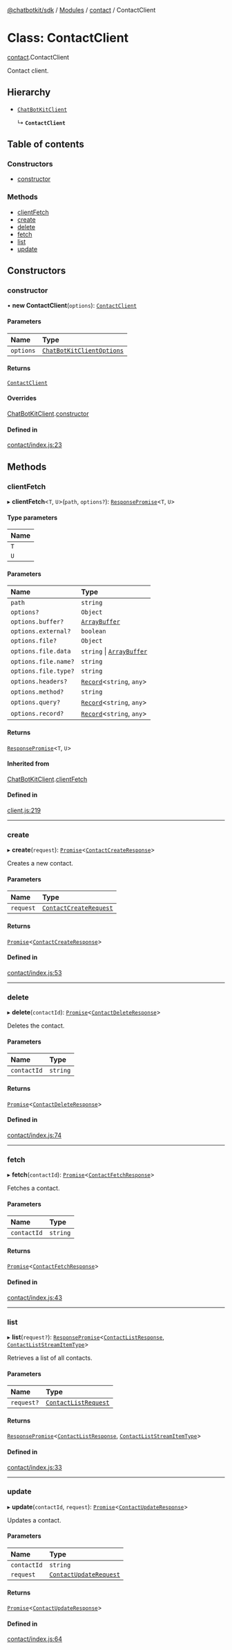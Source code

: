 [@chatbotkit/sdk](../README.md) / [Modules](../modules.md) / [contact](../modules/contact.md) / ContactClient

# Class: ContactClient

[contact](../modules/contact.md).ContactClient

Contact client.

## Hierarchy

- [`ChatBotKitClient`](client.ChatBotKitClient.md)

  ↳ **`ContactClient`**

## Table of contents

### Constructors

- [constructor](contact.ContactClient.md#constructor)

### Methods

- [clientFetch](contact.ContactClient.md#clientfetch)
- [create](contact.ContactClient.md#create)
- [delete](contact.ContactClient.md#delete)
- [fetch](contact.ContactClient.md#fetch)
- [list](contact.ContactClient.md#list)
- [update](contact.ContactClient.md#update)

## Constructors

### constructor

• **new ContactClient**(`options`): [`ContactClient`](contact.ContactClient.md)

#### Parameters

| Name | Type |
| :------ | :------ |
| `options` | [`ChatBotKitClientOptions`](../interfaces/client.ChatBotKitClientOptions.md) |

#### Returns

[`ContactClient`](contact.ContactClient.md)

#### Overrides

[ChatBotKitClient](client.ChatBotKitClient.md).[constructor](client.ChatBotKitClient.md#constructor)

#### Defined in

[contact/index.js:23](https://github.com/chatbotkit/node-sdk/blob/main/packages/sdk/src/contact/index.js#L23)

## Methods

### clientFetch

▸ **clientFetch**\<`T`, `U`\>(`path`, `options?`): [`ResponsePromise`](client.ResponsePromise.md)\<`T`, `U`\>

#### Type parameters

| Name |
| :------ |
| `T` |
| `U` |

#### Parameters

| Name | Type |
| :------ | :------ |
| `path` | `string` |
| `options?` | `Object` |
| `options.buffer?` | [`ArrayBuffer`]( https://developer.mozilla.org/docs/Web/JavaScript/Reference/Global_Objects/ArrayBuffer ) |
| `options.external?` | `boolean` |
| `options.file?` | `Object` |
| `options.file.data` | `string` \| [`ArrayBuffer`]( https://developer.mozilla.org/docs/Web/JavaScript/Reference/Global_Objects/ArrayBuffer ) |
| `options.file.name?` | `string` |
| `options.file.type?` | `string` |
| `options.headers?` | [`Record`]( https://www.typescriptlang.org/docs/handbook/utility-types.html#recordkeys-type )\<`string`, `any`\> |
| `options.method?` | `string` |
| `options.query?` | [`Record`]( https://www.typescriptlang.org/docs/handbook/utility-types.html#recordkeys-type )\<`string`, `any`\> |
| `options.record?` | [`Record`]( https://www.typescriptlang.org/docs/handbook/utility-types.html#recordkeys-type )\<`string`, `any`\> |

#### Returns

[`ResponsePromise`](client.ResponsePromise.md)\<`T`, `U`\>

#### Inherited from

[ChatBotKitClient](client.ChatBotKitClient.md).[clientFetch](client.ChatBotKitClient.md#clientfetch)

#### Defined in

[client.js:219](https://github.com/chatbotkit/node-sdk/blob/main/packages/sdk/src/client.js#L219)

___

### create

▸ **create**(`request`): [`Promise`]( https://developer.mozilla.org/docs/Web/JavaScript/Reference/Global_Objects/Promise )\<[`ContactCreateResponse`](../modules/contact_v1.md#contactcreateresponse)\>

Creates a new contact.

#### Parameters

| Name | Type |
| :------ | :------ |
| `request` | [`ContactCreateRequest`](../modules/contact_v1.md#contactcreaterequest) |

#### Returns

[`Promise`]( https://developer.mozilla.org/docs/Web/JavaScript/Reference/Global_Objects/Promise )\<[`ContactCreateResponse`](../modules/contact_v1.md#contactcreateresponse)\>

#### Defined in

[contact/index.js:53](https://github.com/chatbotkit/node-sdk/blob/main/packages/sdk/src/contact/index.js#L53)

___

### delete

▸ **delete**(`contactId`): [`Promise`]( https://developer.mozilla.org/docs/Web/JavaScript/Reference/Global_Objects/Promise )\<[`ContactDeleteResponse`](../modules/contact_v1.md#contactdeleteresponse)\>

Deletes the contact.

#### Parameters

| Name | Type |
| :------ | :------ |
| `contactId` | `string` |

#### Returns

[`Promise`]( https://developer.mozilla.org/docs/Web/JavaScript/Reference/Global_Objects/Promise )\<[`ContactDeleteResponse`](../modules/contact_v1.md#contactdeleteresponse)\>

#### Defined in

[contact/index.js:74](https://github.com/chatbotkit/node-sdk/blob/main/packages/sdk/src/contact/index.js#L74)

___

### fetch

▸ **fetch**(`contactId`): [`Promise`]( https://developer.mozilla.org/docs/Web/JavaScript/Reference/Global_Objects/Promise )\<[`ContactFetchResponse`](../modules/contact_v1.md#contactfetchresponse)\>

Fetches a contact.

#### Parameters

| Name | Type |
| :------ | :------ |
| `contactId` | `string` |

#### Returns

[`Promise`]( https://developer.mozilla.org/docs/Web/JavaScript/Reference/Global_Objects/Promise )\<[`ContactFetchResponse`](../modules/contact_v1.md#contactfetchresponse)\>

#### Defined in

[contact/index.js:43](https://github.com/chatbotkit/node-sdk/blob/main/packages/sdk/src/contact/index.js#L43)

___

### list

▸ **list**(`request?`): [`ResponsePromise`](client.ResponsePromise.md)\<[`ContactListResponse`](../modules/contact_v1.md#contactlistresponse), [`ContactListStreamItemType`](../modules/contact_v1.md#contactliststreamitemtype)\>

Retrieves a list of all contacts.

#### Parameters

| Name | Type |
| :------ | :------ |
| `request?` | [`ContactListRequest`](../modules/contact_v1.md#contactlistrequest) |

#### Returns

[`ResponsePromise`](client.ResponsePromise.md)\<[`ContactListResponse`](../modules/contact_v1.md#contactlistresponse), [`ContactListStreamItemType`](../modules/contact_v1.md#contactliststreamitemtype)\>

#### Defined in

[contact/index.js:33](https://github.com/chatbotkit/node-sdk/blob/main/packages/sdk/src/contact/index.js#L33)

___

### update

▸ **update**(`contactId`, `request`): [`Promise`]( https://developer.mozilla.org/docs/Web/JavaScript/Reference/Global_Objects/Promise )\<[`ContactUpdateResponse`](../modules/contact_v1.md#contactupdateresponse)\>

Updates a contact.

#### Parameters

| Name | Type |
| :------ | :------ |
| `contactId` | `string` |
| `request` | [`ContactUpdateRequest`](../modules/contact_v1.md#contactupdaterequest) |

#### Returns

[`Promise`]( https://developer.mozilla.org/docs/Web/JavaScript/Reference/Global_Objects/Promise )\<[`ContactUpdateResponse`](../modules/contact_v1.md#contactupdateresponse)\>

#### Defined in

[contact/index.js:64](https://github.com/chatbotkit/node-sdk/blob/main/packages/sdk/src/contact/index.js#L64)
